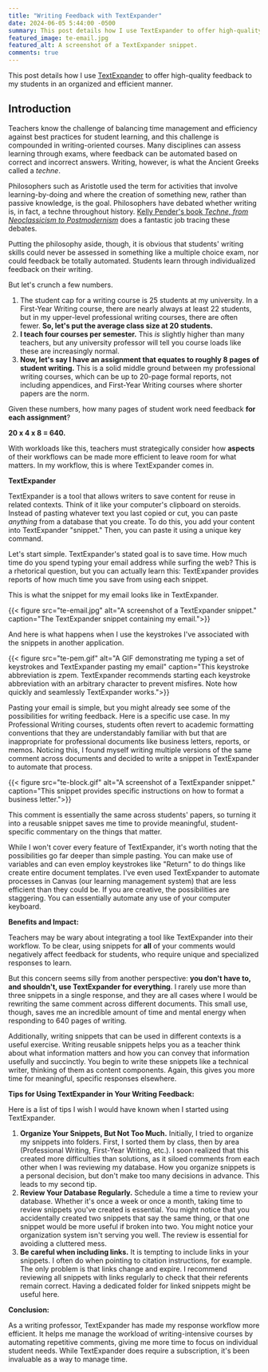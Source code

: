 ```yaml
---
title: "Writing Feedback with TextExpander"
date: 2024-06-05 5:44:00 -0500
summary: This post details how I use TextExpander to offer high-quality feedback to my students in an organized and efficient manner. 
featured_image: te-email.jpg
featured_alt: A screenshot of a TextExpander snippet.
comments: true
---
```


This post details how I use [TextExpander]([link](https://textexpander.com/)) to offer high-quality feedback to my students in an organized and efficient manner. 

## Introduction

Teachers know the challenge of balancing time management and efficiency against best practices for student learning, and this challenge is compounded in writing-oriented courses. Many disciplines can assess learning through exams, where feedback can be automated based on correct and incorrect answers. Writing, however, is what the Ancient Greeks called a _techne_. 

Philosophers such as Aristotle used the term for activities that involve learning-by-doing and where the creation of something new, rather than  passive knowledge, is the goal. Philosophers have debated whether writing is, in fact, a techne throughout history. [Kelly Pender's book _Techne, from Neoclassicism to Postmodernism_](https://parlorpress.com/products/techne-from-neoclassicism-to-postmodernism-understanding-writing-as-a-useful-teachable-art) does a fantastic job tracing these debates. 

Putting the philosophy aside, though, it is obvious that students' writing skills could never be assessed in something like a multiple choice exam, nor could feedback be totally automated. Students learn through individualized feedback on their writing. 

But let's crunch a few numbers.

1. The student cap for a writing course is 25 students at my university. In a First-Year Writing course, there are nearly always at least 22 students, but in my upper-level professional writing courses, there are often fewer. **So, let's put the average class size at 20 students.**
2. **I teach four courses per semester.** This _is_ slightly higher than many teachers, but any university professor will tell you course loads like these are increasingly normal. 
3. **Now, let's say I have an assignment that equates to roughly 8 pages of student writing.** This is a solid middle ground between my professional writing courses, which can be up to 20-page formal reports, not including appendices, and First-Year Writing courses where shorter papers are  the norm.

Given these numbers, how many pages of student work need feedback **for each assignment**?

**20 x 4 x 8 = 640.**

With workloads like this, teachers must strategically consider how **aspects** of their workflows can be made more efficient to leave room for what matters. In my workflow, this is where TextExpander comes in.

**TextExpander**

TextExpander is a tool that allows writers to save content for reuse in related contexts. Think of it like your computer's clipboard on steroids. Instead of pasting whatever text you last copied or cut, you can paste _anything_ from a database that you create. To do this, you add your content into TextExpander "snippet." Then, you can paste it using a unique key command.

Let's start simple. TextExpander's stated goal is to save time. How much time do you spend typing your email address while surfing the web? This is a rhetorical question, but you can actually learn this: TextExpander provides reports of how much time you save from using each snippet. 

This is what the snippet for my email looks like in TextExpander.

{{< figure src="te-email.jpg"  alt="A screenshot of a TextExpander snippet." caption="The TextExpander snippet containing my email.">}}

And here is what happens when I use the keystrokes I've associated with the snippets in another application.

{{< figure src="te-pem.gif"  alt="A GIF demonstrating me typing a set of keystrokes and TextExpander pasting my email" caption="This keystroke abbreviation is zpem. TextExpander recommends starting each keystroke abbreviation with an arbitrary character to prevent misfires. Note how quickly and seamlessly TextExpander works.">}}

Pasting your email is simple, but you might already see some of the possibilities for writing feedback. Here is a specific use case. In my Professional Writing courses, students often revert to academic formatting conventions that they are understandably familiar with but that are inappropriate for professional documents like business letters, reports, or memos. Noticing this, I found myself writing multiple versions of the same comment across documents and decided to write a snippet in TextExpander to automate that process.

{{< figure src="te-block.gif"  alt="A screenshot of a TextExpander snippet." caption="This snippet provides specific instructions on how to format a business letter.">}}

This comment is essentially the same across students' papers, so turning it into a reusable snippet saves me time to provide meaningful, student-specific commentary on the things that matter.

While I won't cover every feature of TextExpander, it's worth noting that the possibilities go far deeper than simple pasting. You can make use of variables and can even employ keystrokes like "Return" to do things like create entire document templates. I've even used TextExpander to automate processes in Canvas (our learning management system) that are less efficient than they could be. If you are creative, the possibilities are staggering. You can essentially automate any use of your computer keyboard.

**Benefits and Impact:**

Teachers may be wary about integrating a tool like TextExpander into their workflow. To be clear, using snippets for **all** of your comments would negatively affect feedback for students, who require unique and specialized responses to learn.

But this concern seems silly from another perspective: **you don't have to, and shouldn't, use TextExpander for everything**. I rarely use more than three snippets in a single response, and they are all cases where I would be rewriting the same comment across different documents. This small use, though, saves me an incredible amount of time and mental energy when responding to 640 pages of writing.

Additionally, writing snippets that can be used in different contexts is a useful exercise. Writing reusable snippets helps you as a teacher think about what information matters and how you can convey that information usefully and succinctly. You begin to write these snippets like a technical writer, thinking of them as content components. Again, this gives you more time for meaningful, specific responses elsewhere.

**Tips for Using TextExpander in Your Writing Feedback:**

Here is a list of tips I wish I would have known when I started using TextExpander.

1. **Organize Your Snippets, But Not Too Much.** Initially, I tried to organize my snippets into folders. First, I sorted them by class, then by area (Professional Writing, First-Year Writing, etc.). I soon realized that this created more difficulties than solutions, as it siloed comments from each other when I was reviewing my database. How you organize snippets is a personal decision, but don't make too many decisions in advance. This leads to my second tip. 
2. **Review Your Database Regularly.** Schedule a time a time to review your database. Whether it's once a week or once a month, taking time to review snippets you've created is essential. You might notice that you accidentally created two snippets that say the same thing, or that one snippet would be more useful if broken into two. You might notice your organization system isn't serving you well. The review is essential for avoiding a cluttered mess.
3. **Be careful when including links.** It is tempting to include links in your snippets. I often do when pointing to citation instructions, for example. The only problem is that links change and expire. I recommend reviewing all snippets with links regularly to check that their referents remain correct. Having a dedicated folder for linked snippets might be useful here.

**Conclusion:**

As a writing professor, TextExpander has made my response workflow more efficient. It helps me manage the workload of writing-intensive courses by automating repetitive comments, giving me more time to focus on individual student needs. While TextExpander does require a subscription, it's been invaluable as a way to manage time.